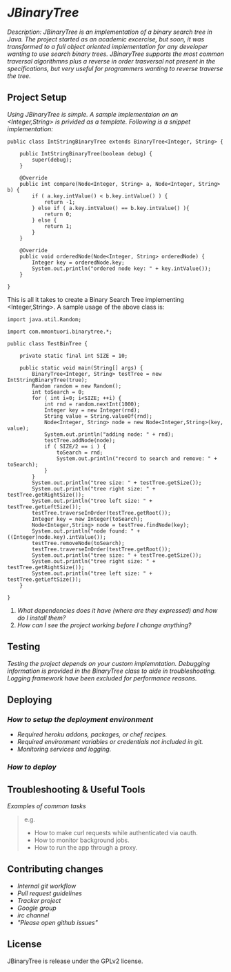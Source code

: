 # _JBinaryTree_

_Description: JBinaryTree is an implementation of a binary search tree in Java. The project started as an academic excercise, but soon, it was transformed to a full object oriented implementation for any developer wanting to use search binary trees. JBinaryTree supports the most common traversal algorithmns plus a reverse in order trasversal not present in the specifications, but very useful for programmers wanting to reverse traverse the tree._

## Project Setup

_Using JBinaryTree is simple. A sample implementaion on an <Integer,String> is privided as a template. Following is a snippet implementation:_

	public class IntStringBinaryTree extends BinaryTree<Integer, String> {

		public IntStringBinaryTree(boolean debug) {
			super(debug);
		}
		
		@Override
		public int compare(Node<Integer, String> a, Node<Integer, String> b) {
			if ( a.key.intValue() < b.key.intValue() ) {
				return -1;
			} else if ( a.key.intValue() == b.key.intValue() ){
				return 0;
			} else {
				return 1;
			}
		}
		
		@Override
		public void orderedNode(Node<Integer, String> orderedNode) {
			Integer key = orderedNode.key;
			System.out.println("ordered node key: " + key.intValue());
		}
	
	}

This is all it takes to create a Binary Search Tree implementing <Integer,String>. A sample usage of the above class is:

	import java.util.Random;
	
	import com.mmontuori.binarytree.*;
	
	public class TestBinTree {
	
		private static final int SIZE = 10;
		
		public static void main(String[] args) {
			BinaryTree<Integer, String> testTree = new IntStringBinaryTree(true);
			Random random = new Random();
			int toSearch = 0;
			for ( int i=0; i<SIZE; ++i) {
				int rnd = random.nextInt(1000);
				Integer key = new Integer(rnd);
				String value = String.valueOf(rnd);
				Node<Integer, String> node = new Node<Integer,String>(key, value);
				System.out.println("adding node: " + rnd);
				testTree.addNode(node);
				if ( SIZE/2 == i ) {
					toSearch = rnd;
					System.out.println("record to search and remove: " + toSearch);
				}
			}
			System.out.println("tree size: " + testTree.getSize());
			System.out.println("tree right size: " + testTree.getRightSize());
			System.out.println("tree left size: " + testTree.getLeftSize());
			testTree.traverseInOrder(testTree.getRoot());
			Integer key = new Integer(toSearch);
			Node<Integer,String> node = testTree.findNode(key);
			System.out.println("node found: " + ((Integer)node.key).intValue());
			testTree.removeNode(toSearch);
			testTree.traverseInOrder(testTree.getRoot());
			System.out.println("tree size: " + testTree.getSize());
			System.out.println("tree right size: " + testTree.getRightSize());
			System.out.println("tree left size: " + testTree.getLeftSize());
		}

	}

1. _What dependencies does it have (where are they expressed) and how do I install them?_
2. _How can I see the project working before I change anything?_

## Testing

_Testing the project depends on your custom implemntation. Debugging information is provided in the BinaryTree class to aide in troubleshooting. Logging framework have been excluded for performance reasons._

## Deploying

### _How to setup the deployment environment_

- _Required heroku addons, packages, or chef recipes._
- _Required environment variables or credentials not included in git._
- _Monitoring services and logging._

### _How to deploy_

## Troubleshooting & Useful Tools

_Examples of common tasks_

> e.g.
> 
> - How to make curl requests while authenticated via oauth.
> - How to monitor background jobs.
> - How to run the app through a proxy.

## Contributing changes

- _Internal git workflow_
- _Pull request guidelines_
- _Tracker project_
- _Google group_
- _irc channel_
- _"Please open github issues"_

## License
JBinaryTree is release under the GPLv2 license.
